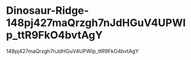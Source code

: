 # Dinosaur-Ridge-148pj427maQrzgh7nJdHGuV4UPWIp_ttR9FkO4bvtAgY
148pj427maQrzgh7nJdHGuV4UPWIp_ttR9FkO4bvtAgY
